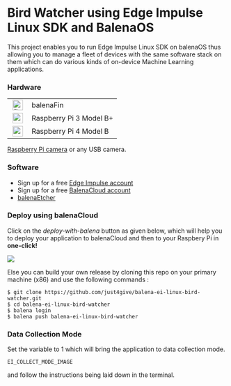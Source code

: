
# Bird Watcher using Edge Impulse Linux SDK and BalenaOS

This project enables you to run Edge Impulse Linux SDK on balenaOS thus allowing you to manage a fleet of devices with the same software stack on them which can do various kinds of on-device Machine Learning applications. 

### Hardware 
<table>
<tr><td>
<img height="24px" src="https://files.balena-cloud.com/images/fincm3/2.58.3%2Brev1.prod/logo.svg" alt="fincm3" style="max-width: 100%; margin: 0px 4px;"></td><td> balenaFin</td>
</tr>
<tr><td>
<img height="24px" src="https://files.balena-cloud.com/images/raspberrypi3/2.58.3%2Brev1.prod/logo.svg" alt="raspberrypi3" style="max-width: 100%; margin: 0px 4px;"></td><td>Raspberry Pi 3 Model B+</td>
</tr>
<tr><td>
<img height="24px" src="https://files.balena-cloud.com/images/raspberrypi4-64/2.65.0%2Brev1.prod/logo.svg" alt="raspberrypi4-64" style="max-width: 100%; margin: 0px 4px;"></td><td>Raspberry Pi 4 Model B</td>
</tr>
</table>

 [Raspberry Pi camera](https://www.raspberrypi.org/products/camera-module-v2/) or any USB camera.

### Software 

* Sign up for a free [Edge Impulse account](https://edgeimpulse.com/)
* Sign up for a free [BalenaCloud account](https://www.balena.io/)
* [balenaEtcher](https://www.balena.io/etcher/)

### Deploy using balenaCloud

Click on the *deploy-with-balena* button as given below, which will help you to deploy your application to balenaCloud and then to your Raspbery Pi in **one-click!**

[![](https://balena.io/deploy.png)](https://dashboard.balena-cloud.com/deploy?repoUrl=https://github.com/just4give/balena-ei-linux-bird-watcher)

Else you can build your own release by cloning this repo on your primary machine (x86) and use the following commands :
```
$ git clone https://github.com/just4give/balena-ei-linux-bird-watcher.git
$ cd balena-ei-linux-bird-watcher
$ balena login
$ balena push balena-ei-linux-bird-watcher 
```

### Data Collection Mode

Set the variable to 1 which will bring the application to data collection mode. 
```
EI_COLLECT_MODE_IMAGE
``` 
and follow the instructions being laid down in the terminal.

